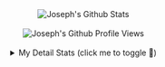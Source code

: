 <div align="center">
  <img src="https://github-readme-stats.vercel.app/api?username=josephananda&show_icons=true&theme=github_dark&hide=contribs,reviews,discussions_answered,prs_merged,prs_merged_percentage&show=discussions_started,prs" alt="Joseph's Github Stats">
  <br><br>
  <img src="https://komarev.com/ghpvc/?username=josephananda&color=blue&style=flat" alt="Joseph's Github Profile Views" />
  <br><br>
  <details>
    <summary>My Detail Stats (click me to toggle 👀)</summary>
    <br>
    <p><img src="https://github-readme-stats.vercel.app/api/top-langs/?username=josephananda&theme=github_dark&hide_border=true&langs_count=5" alt="Most used languages" /></p>
    <p><img src="https://github-readme-streak-stats.herokuapp.com/?user=josephananda&theme=github_dark" alt="Stat Streak" /></p>
    <p><img src="https://github-profile-trophy.vercel.app/?username=josephananda&theme=github_dark&margin-w=5&margin-h=5" alt="Github Trophy" /></p>
  </details>
</div>
<br>
